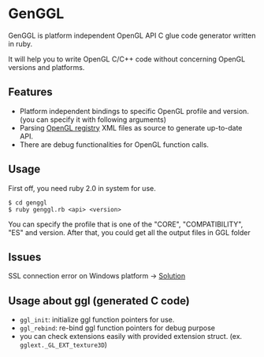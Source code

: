 GenGGL
============================

GenGGL is platform independent OpenGL API C glue code generator written in ruby.

It will help you to write OpenGL C/C++ code without concerning OpenGL versions and platforms.

Features
----------------------------

* Platform independent bindings to specific OpenGL profile and version. (you can specify it with following arguments)
* Parsing [OpenGL registry](http://www.opengl.org/registry) XML files as source to generate up-to-date API.
* There are debug functionalities for OpenGL function calls.

Usage
----------------------------
First off, you need ruby 2.0 in system for use. 

~~~
$ cd genggl
$ ruby genggl.rb <api> <version>
~~~

You can specify the profile that is one of the "CORE", "COMPATIBILITY", "ES" and version. 
After that, you could get all the output files in GGL folder

Issues
----------------------------
SSL connection error on Windows platform -> [Solution](https://gist.github.com/fnichol/867550)

Usage about ggl (generated C code)
----------------------------
* `ggl_init`: initialize ggl function pointers for use.
* `ggl_rebind`: re-bind ggl function pointers for debug purpose
* you can check extensions easily with provided extension struct. (ex. `gglext._GL_EXT_texture3D`)
